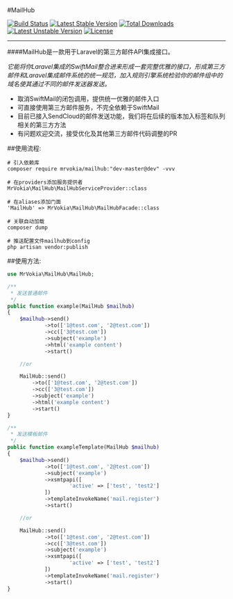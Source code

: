 #MailHub

[![Build Status](https://travis-ci.org/MrVokia/MailHub.svg?branch=master)](https://travis-ci.org/MrVokia/MailHub)
[![Latest Stable Version](https://poser.pugx.org/mrvokia/mailhub/v/stable)](https://packagist.org/packages/mrvokia/mailhub) [![Total Downloads](https://poser.pugx.org/mrvokia/mailhub/downloads)](https://packagist.org/packages/mrvokia/mailhub) [![Latest Unstable Version](https://poser.pugx.org/mrvokia/mailhub/v/unstable)](https://packagist.org/packages/mrvokia/mailhub) [![License](https://poser.pugx.org/mrvokia/mailhub/license)](https://packagist.org/packages/mrvokia/mailhub)

---

####MailHub是一款用于Laravel的第三方邮件API集成接口。

*它能将你Laravel集成的SwiftMail整合进来形成一套完整优雅的接口，形成第三方邮件和Laravel集成邮件系统的统一规范，加入规则引擎系统检验你的邮件组中的域名使其通过不同的邮件发送器发送。*

+ 取消SwiftMail的闭包调用，提供统一优雅的邮件入口
+ 可直接使用第三方邮件服务，不完全依赖于SwiftMail
+ 目前已接入SendCloud的邮件发送功能，我们将在后续的版本加入标签和队列相关的第三方方法
+ 有问题欢迎交流，接受优化及其他第三方邮件代码调整的PR

##使用流程:

	# 引入依赖库
	composer require mrvokia/mailhub:"dev-master@dev" -vvv
	
	# 在providers添加服务提供者
	MrVokia\MailHub\MailHubServiceProvider::class
	
	# 在aliases添加门面
	'MailHub' => MrVokia\MailHub\MailHubFacade::class
	
	# 关联自动加载
	composer dump

	# 推送配置文件mailhub到config
	php artisan vendor:publish
	
##使用方法:

```php
use MrVokia\MailHub\MailHub;

/**
 * 发送普通邮件
 */
public function example(MailHub $mailhub)
{
	$mailhub->send()
	        ->to(['1@test.com', '2@test.com'])
	        ->cc(['3@test.com'])
	        ->subject('example')
	        ->html('example content')
	        ->start()

	//or

	MailHub::send()
		->to(['1@test.com', '2@test.com'])
		->cc(['3@test.com'])
		->subject('example')
		->html('example content')
		->start()
}

/**
 * 发送模板邮件
 */
public function exampleTemplate(MailHub $mailhub)
{
	$mailhub->send()
			->to(['1@test.com', '2@test.com'])
			->subject('example')
			->xsmtpapi([
					'active' => ['test', 'test2']
			])
			->templateInvokeName('mail.register')
			->start()

	//or

	MailHub::send()
			->to(['1@test.com', '2@test.com'])
			->cc(['3@test.com'])
			->subject('example')
			->xsmtpapi([
					'active' => ['test', 'test2']
			])
			->templateInvokeName('mail.register')
			->start()
}
```
